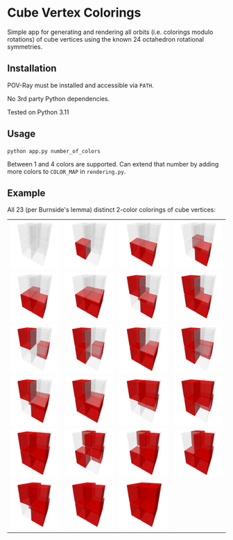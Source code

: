 # Cube Vertex Colorings
Simple app for generating and rendering all orbits (i.e. colorings modulo rotations) of cube vertices using
the known 24 octahedron rotational symmetries.

## Installation
POV-Ray must be installed and accessible via `PATH`.

No 3rd party Python dependencies.

Tested on Python 3.11

## Usage
`python app.py number_of_colors`

Between 1 and 4 colors are supported. Can extend that number by adding more colors to `COLOR_MAP` in `rendering.py`.

## Example
All 23 (per Burnside's lemma) distinct 2-color colorings of cube vertices:

<table>
    <tr>
        <td>
            <img  width="128" src="renders/orbit_1.png"/>
        </td>
        <td>
            <img  width="128" src="renders/orbit_2.png"/>
        </td>
        <td>
            <img  width="128" src="renders/orbit_3.png"/>
        </td>
        <td>
            <img  width="128" src="renders/orbit_4.png"/>
        </td>
    </tr>
    <tr>
        <td>
            <img  width="128" src="renders/orbit_5.png"/>
        </td>
        <td>
            <img  width="128" src="renders/orbit_6.png"/>
        </td>
        <td>
            <img  width="128" src="renders/orbit_7.png"/>
        </td>
        <td>
            <img  width="128" src="renders/orbit_8.png"/>
        </td>
    </tr>
    <tr>
        <td>
            <img  width="128" src="renders/orbit_9.png"/>
        </td>
        <td>
            <img  width="128" src="renders/orbit_10.png"/>
        </td>
        <td>
            <img  width="128" src="renders/orbit_11.png"/>
        </td>
        <td>
            <img  width="128" src="renders/orbit_12.png"/>
        </td>
    </tr>
    <tr>
        <td>
            <img  width="128" src="renders/orbit_13.png"/>
        </td>
        <td>
            <img  width="128" src="renders/orbit_14.png"/>
        </td>
        <td>
            <img  width="128" src="renders/orbit_15.png"/>
        </td>
        <td>
            <img  width="128" src="renders/orbit_16.png"/>
        </td>
    </tr>
    <tr>
        <td>
            <img  width="128" src="renders/orbit_17.png"/>
        </td>
        <td>
            <img  width="128" src="renders/orbit_18.png"/>
        </td>
        <td>
            <img  width="128" src="renders/orbit_19.png"/>
        </td>
        <td>
            <img  width="128" src="renders/orbit_20.png"/>
        </td>
    </tr>
    <tr>
        <td>
            <img  width="128" src="renders/orbit_21.png"/>
        </td>
        <td>
            <img  width="128" src="renders/orbit_22.png"/>
        </td>
        <td>
            <img  width="128" src="renders/orbit_23.png"/>
        </td>
    </tr>
</table>


